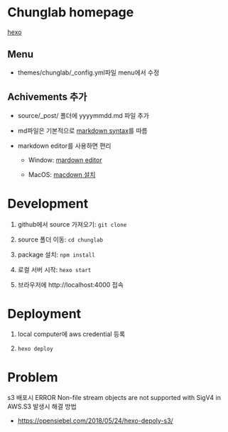 # Chunglab homepage

[hexo](https://hexo.io/ko/index.html)

## Menu
* themes/chunglab/_config.yml파일 menu에서 수정

## Achivements 추가
* source/_post/ 폴더에 yyyymmdd.md 파일 추가

* md파일은 기본적으로 [markdown syntax](https://guides.github.com/features/mastering-markdown/)를 따름

* markdown editor를 사용하면 편리

  * Window: [mardown editor](https://www.sitepoint.com/best-markdown-editors-windows/)

  * MacOS: [macdown 설치](https://macdown.uranusjr.com/)

# Development

1. github에서 source 가져오기:
`git clone`

1. source 폴더 이동:
`cd chunglab`

1. package 설치:
`npm install`
1. 로컬 서버 시작: 
`hexo start`

1. 브라우저에 http://localhost:4000 접속

# Deployment
1. local computer에 aws credential 등록

1. `hexo deploy`

# Problem

s3 배포시 ERROR Non-file stream objects are not supported with SigV4 in AWS.S3 발생시 해결 방법
  - https://opensiebel.com/2018/05/24/hexo-depoly-s3/

